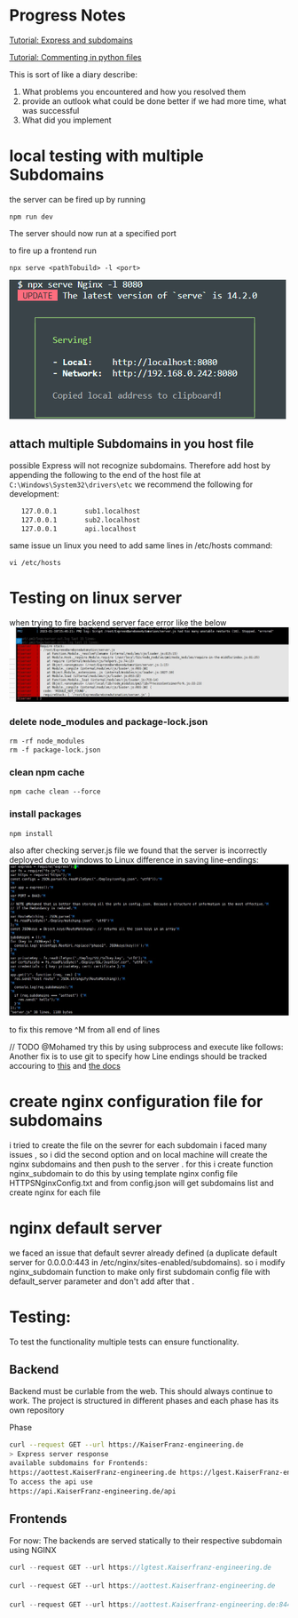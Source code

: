 # Progress Notes

[Tutorial: Express and subdomains](https://www.geeksforgeeks.org/express-js-req-subdomains-property/)

[Tutorial: Commenting in python files](https://www.programiz.com/python-programming/docstrings)

This is sort of like a diary describe:

1. What problems you encountered and how you resolved them
2. provide an outlook what could be done better if we had more time, what was successful
3. What did you implement

# local testing with multiple Subdomains

the server can be fired up by running

```
npm run dev
```

The server should now run at a specified port

to fire up a frontend run

```
npx serve <pathTobuild> -l <port>
```

![picture 2](../../images/cbcaf6a2a0cb8a6e96a62a0f57308ea6bcd98a10d5253b93c70b0c3d73091f46.png)

## attach multiple Subdomains in you host file

possible Express will not recognize subdomains. Therefore add host by appending the following to the end of the host file
at `C:\Windows\System32\drivers\etc`
we recommend the following for development:

```
   127.0.0.1       sub1.localhost
   127.0.0.1       sub2.localhost
   127.0.0.1       api.localhost
```

same issue un linux you need to add same lines in /etc/hosts
command:

```
vi /etc/hosts
```

# Testing on linux server

when trying to fire backend server face error like the below
![picture 1](./error1.jpg)

### delete node_modules and package-lock.json

```
rm -rf node_modules
rm -f package-lock.json
```

### clean npm cache

```
npm cache clean --force
```

### install packages

```
npm install
```

also after checking server.js file we found that the server is incorrectly deployed due to windows to Linux difference in saving line-endings:
![picture 2](./error2.jpg)

to fix this remove ^M from all end of lines

// TODO @Mohamed try this by using subprocess and execute like follows:
Another fix is to use git to specify how Line endings should be tracked accouring to [this](https://stackoverflow.com/questions/34610705/git-windows-and-linux-line-endings)
and [the docs](https://docs.github.com/en/get-started/getting-started-with-git/configuring-git-to-handle-line-endings#platform-alpot)

# create nginx configuration file for subdomains

i tried to create the file on the sevrer for each subdomain i faced many issues , so i did the second option and on local machine will create the nginx subdomains and then push to the server . for this i create function nginx_subdomain to do this by using template nginx config file HTTPSNginxConfig.txt and from config.json will get subdomains list and create nginx for each file

# nginx default server

we faced an issue that default sevrer already defined (a duplicate default server for 0.0.0.0:443 in /etc/nginx/sites-enabled/subdomains).
so i modify nginx_subdomain function to make only first subdomain config file with default_server parameter and don't add after that .

# Testing:

To test the functionality multiple tests can ensure functionality.

## Backend

Backend must be curlable from the web. This should always continue to work. The project is structured in different phases and each phase has its own repository

Phase

```bash
curl --request GET --url https://KaiserFranz-engineering.de
> Express server response
available subdomains for Frontends:
https://aottest.KaiserFranz-engineering.de https://lgest.KaiserFranz-engineering.de
To access the api use
https://api.KaiserFranz-engineering.de/api
```

## Frontends

For now: The backends are served statically to their respective subdomain using NGINX

```js
curl --request GET --url https://lgtest.Kaiserfranz-engineering.de

curl --request GET --url https://aottest.Kaiserfranz-engineering.de

curl --request GET --url https://aottest.Kaiserfranz-engineering.de:8443
```
